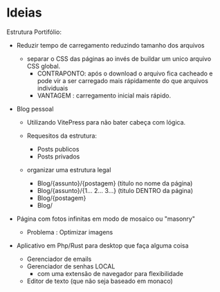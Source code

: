 # Ideias

Estrutura Portifólio:
  - Reduzir tempo de carregamento reduzindo tamanho dos arquivos
    - separar o CSS das páginas ao invés de buildar um unico arquivo CSS global.
      - CONTRAPONTO: após o download o arquivo fica cacheado e pode vir a ser carregado mais rápidamente do que arquivos individuais
      - VANTAGEM : carregamento inicial mais rápido.


- Blog pessoal
  - Utilizando VitePress para não bater cabeça com lógica.
  - Requesitos da estrutura:
    - Posts publicos
    - Posts privados
    
  - organizar uma estrutura legal
    - Blog/{assunto}/{postagem} (titulo no nome da página)
    - Blog/{assunto}/{1... 2... 3...} (titulo DENTRO da página)
    - Blog/{postagem}
    - Blog/

- Página com fotos infinitas em modo de mosaico ou "masonry"
  - Problema : Optimizar imagens

- Aplicativo em Php/Rust para desktop que faça alguma coisa
  - Gerenciador de emails
  - Gerenciador de senhas LOCAL
    - com uma extensão de navegador para flexibilidade
  - Editor de texto (que não seja baseado em monaco)
